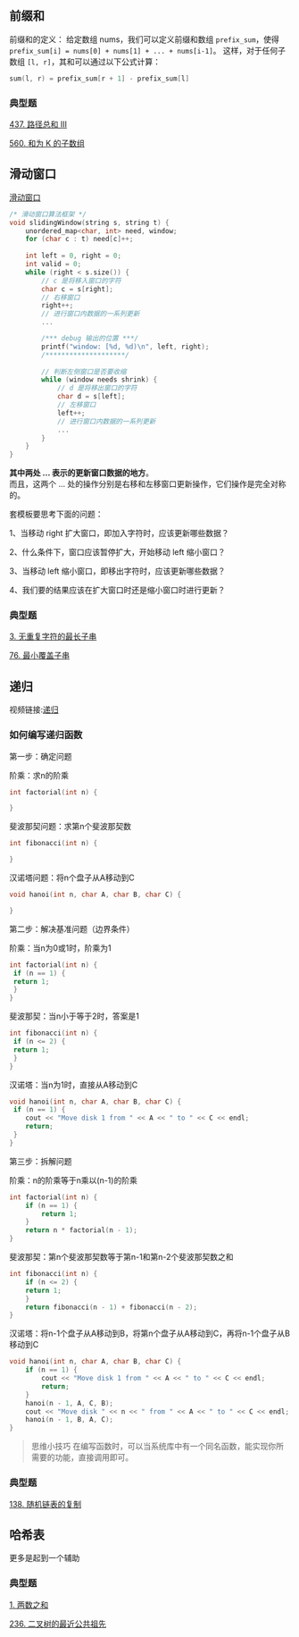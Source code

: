 ## 前缀和
前缀和的定义：
给定数组 nums，我们可以定义前缀和数组 `prefix_sum`，使得` prefix_sum[i] = nums[0] + nums[1] + ... + nums[i-1]`。
这样，对于任何子数组 `[l, r]`，其和可以通过以下公式计算：

```cpp
sum(l, r) = prefix_sum[r + 1] - prefix_sum[l]
```

### 典型题
[437. 路径总和 III](https://leetcode.cn/problems/path-sum-iii/submissions/589095945/?envType=study-plan-v2&envId=top-100-liked)

[560. 和为 K 的子数组](https://leetcode.cn/problems/subarray-sum-equals-k/description/)


## 滑动窗口
[滑动窗口](https://leetcode.cn/problems/find-all-anagrams-in-a-string/solutions/9749/hua-dong-chuang-kou-tong-yong-si-xiang-jie-jue-zi-/?envType=study-plan-v2&envId=top-100-liked)

```cpp
/* 滑动窗口算法框架 */
void slidingWindow(string s, string t) {
    unordered_map<char, int> need, window;
    for (char c : t) need[c]++;
    
    int left = 0, right = 0;
    int valid = 0; 
    while (right < s.size()) {
        // c 是将移入窗口的字符
        char c = s[right];
        // 右移窗口
        right++;
        // 进行窗口内数据的一系列更新
        ...

        /*** debug 输出的位置 ***/
        printf("window: [%d, %d)\n", left, right);
        /********************/
        
        // 判断左侧窗口是否要收缩
        while (window needs shrink) {
            // d 是将移出窗口的字符
            char d = s[left];
            // 左移窗口
            left++;
            // 进行窗口内数据的一系列更新
            ...
        }
    }
}
```
**其中两处 ... 表示的更新窗口数据的地方**。<br>
而且，这两个 ... 处的操作分别是右移和左移窗口更新操作，它们操作是完全对称的。

套模板要思考下面的问题：

1、当移动 right 扩大窗口，即加入字符时，应该更新哪些数据？

2、什么条件下，窗口应该暂停扩大，开始移动 left 缩小窗口？

3、当移动 left 缩小窗口，即移出字符时，应该更新哪些数据？

4、我们要的结果应该在扩大窗口时还是缩小窗口时进行更新？

### 典型题
[3. 无重复字符的最长子串](https://leetcode.cn/problems/longest-substring-without-repeating-characters/description/)

[76. 最小覆盖子串](https://leetcode.cn/problems/minimum-window-substring/description/)

## 递归

视频链接:[递归](https://www.bilibili.com/video/BV1LiS1YSEgF/?spm_id_from=333.337.search-card.all.click&vd_source=4f1c34c711e7ec1d5bca2f62af5665d4)

### 如何编写递归函数
第一步：确定问题

阶乘：求n的阶乘
```c++
int factorial(int n) {

}
```

斐波那契问题：求第n个斐波那契数
```c++
int fibonacci(int n) {

}
```

汉诺塔问题：将n个盘子从A移动到C
```c++
void hanoi(int n, char A, char B, char C) {

}
```

第二步：解决基准问题（边界条件）

阶乘：当n为0或1时，阶乘为1
```c++
int factorial(int n) {
 if (n == 1) {
 return 1;
 }
}
```

斐波那契：当n小于等于2时，答案是1
```c++
int fibonacci(int n) {
 if (n <= 2) {
 return 1;
 }
}
```

汉诺塔：当n为1时，直接从A移动到C
```c++
void hanoi(int n, char A, char B, char C) {
 if (n == 1) {
    cout << "Move disk 1 from " << A << " to " << C << endl;
    return;
 }
}
```

第三步：拆解问题

阶乘：n的阶乘等于n乘以(n-1)的阶乘
```c++
int factorial(int n) {
    if (n == 1) {
        return 1;
    }
    return n * factorial(n - 1);
}
```

斐波那契：第n个斐波那契数等于第n-1和第n-2个斐波那契数之和
```c++
int fibonacci(int n) {
    if (n <= 2) {
    return 1;
    }
    return fibonacci(n - 1) + fibonacci(n - 2);
}
```

汉诺塔：将n-1个盘子从A移动到B，将第n个盘子从A移动到C，再将n-1个盘子从B移动到C
```c++
void hanoi(int n, char A, char B, char C) {
    if (n == 1) {
        cout << "Move disk 1 from " << A << " to " << C << endl;
        return;
    }
    hanoi(n - 1, A, C, B);
    cout << "Move disk " << n << " from " << A << " to " << C << endl;
    hanoi(n - 1, B, A, C);
}
```

> 思维小技巧
    在编写函数时，可以当系统库中有一个同名函数，能实现你所需要的功能，直接调用即可。

### 典型题
[138. 随机链表的复制](https://leetcode.cn/problems/copy-list-with-random-pointer/description/?envType=study-plan-v2&envId=top-100-liked)

## 哈希表
更多是起到一个辅助

### 典型题

[1. 两数之和](https://leetcode.cn/problems/two-sum/description/)

[236. 二叉树的最近公共祖先](https://leetcode.cn/problems/lowest-common-ancestor-of-a-binary-tree/description/?envType=study-plan-v2&envId=top-100-liked)